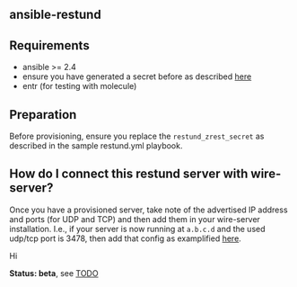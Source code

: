 ## ansible-restund

## Requirements

- ansible >= 2.4
- ensure you have generated a secret before as described [here](https://github.com/wireapp/wire-server-deploy/blob/master/charts/brig/values.yaml#L66-L71)
- entr (for testing with molecule)

## Preparation

Before provisioning, ensure you replace the `restund_zrest_secret` as described in the sample restund.yml playbook.

## How do I connect this restund server with wire-server?

Once you have a provisioned server, take note of the advertised IP address and ports (for UDP and TCP) and then add them in your wire-server installation. I.e., if your server is now running at `a.b.c.d` and the used udp/tcp port is 3478, then add that config as examplified [here](https://github.com/wireapp/wire-server-deploy/blob/master/charts/brig/values.yaml#L66-L71).

Hi

**Status: beta**, see [TODO](TODO.md)
